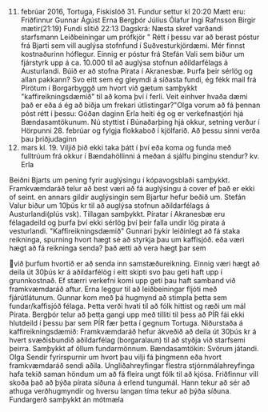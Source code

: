 11. febrúar 2016, Tortuga, Fiskislóð 31.
Fundur settur kl 20:20
Mætt eru:
Friðfinnur
Gunnar
Ágúst
Erna
Bergþór
Júlíus
Ólafur Ingi Rafnsson
Birgir mætir(21:19)
Fundi slitið 22:13
Dagskrá:
Næsta skref varðandi starfsmann
Leiðbeiningar um prófkjör
" Rétt í þessu var að berast póstur frá Bjarti sem vill auglýsa
stofnfund í Suðvesturkjördæmi. Mér finnst kostnaðurinn hóflegur.
Einnig er póstur frá Stefán Vali sem biður um fjárstyrk upp á
ca. 10.000 til að auglýsa stofnun aðildarfélags á Austurlandi.
Búið er að stofna Pírata í Akranesbæ. Þurfa þeir sérlög og allan
pakkann?
Svo eitt sem ég gleymdi á síðasta fundi, ég fékk mail frá
Pírötum í Borgarbyggð um hvort við gætum samþykkt
"kaffireikningsdæmið"
til að koma því í ferli. Veit einhver hvaða dæmi það er eða á ég
að biðja um frekari útlistingar?"Olga
vorum að fá þennan póst rétt í þessu: Góðan daginn
Erla heiti ég og er verkefnastjóri hjá Bændasamtökunum. Nú styttist
í Búnaðarþing hjá okkur, setning verður í Hörpunni 28. febrúar og
fylgja flokkaboð í kjölfarið. Að þessu sinni verða þau þriðjudaginn
1. mars kl. 19. Viljið þið ekki taka þátt í því eða koma og funda
með fulltrúum frá okkur í Bændahöllinni á meðan á sjálfu þinginu
stendur?
kv. Erla

Beiðni Bjarts um pening fyrir auglýsingu í kópavogsblaði samþykkt.
Framkvæmdaráð telur að best væri að fá auglýsingu á cover ef það er
ekki of seint. en annars gildir auglýsingin sem Bjartur hefur beðið
um.
Stefán Valur biður um 10þús kr til að auglýsa stofnun
aðildarfélags á Austurlandi(plús vsk). Tillagan samþykkt.
Píratar í Akranesbæ eru félagadeild og þurfa því ekki sérlög því
þeir falla undir lög pírata á vesturlandi.
"Kaffireikningsdæmið" Gunnari þykir leiðinlegt að fá staka
reikninga, spurning hvort hægt sé að styrkja þau um kaffisjóð.
eða væri hægt að fá reikninga senda? það ætti að vera hægt þar sem

við þurfum hvortið er að senda inn samstæðureikning. Einnig væri
hægt að deila út 30þús kr á aðildarfélög í eitt skipti svo þau
geti haft upp í grunnkostnað. Ef stærri verkefni komi upp geti þau
haft samband við framkvæmdaráð aftur. Erna leggur til að
leiðbeiningar fljóti með fjárútlátunum. Gunnar kom með þá hugmynd að
stimpla þetta sem fundar/kaffisjóð félaga.
Þetta verði hvati til að fólk hittist og ræði um mál Pírata.
Bergþór telur að þetta gangi upp með tilliti til þess að PÍR fái
ekki hlutdeild í þessu þar sem PÍR fær þetta í gegnum Tortuga.
Niðurstaða á kaffireikningsdæmið: Framkvæmdaráð hefur ákveðið að
deila út 30þús kr á hvert svæðisbundið aðildarfélag (borgaralaun)
til að styðja við starfsemi þeirra. Samþykkt af öllum fundarmönnum.
Bændasamtökin: Svörum játandi. Olga Sendir fyrirspurnir um hvort
þau vilji fá þingmenn eða hvort framkvæmdaráð sendi aðila.
Ungliðahreyfingar flestra stjórnmálahreyfinga hafa tekið saman
höndum um að fá fleira ungt fólk til að kjósa.
Friðfinnur vill skoða það að þýða pírata síðuna á erlend tungumál.
Hann tekur að sér að athuga verðhugmyndir og hversu langan tíma
tekur að þýða síðuna.
Fundargerð samþykkt án mótmæla


